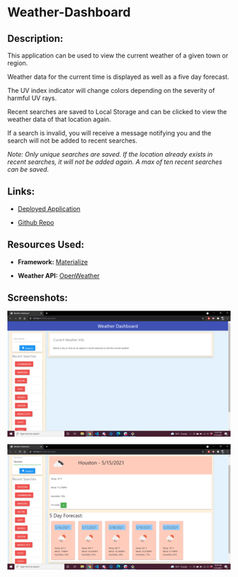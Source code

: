 # Weather-Dashboard

## Description:

This application can be used to view the current weather of a given town or region.

Weather data for the current time is displayed as well as a five day forecast.

The UV index indicator will change colors depending on the severity of harmful UV rays.

Recent searches are saved to Local Storage and can be clicked to view the weather data of that
location again.
    
If a search is invalid, you will receive a message notifying you and the search will not be added to
recent searches.

*Note: Only unique searches are saved. If the location already exists in recent searches, it will not be added again. A max of ten recent searches can be saved.*

## Links:

- [Deployed Application](https://anthonykrueger.github.io/06-homework-weather-api/)

- [Github Repo](https://github.com/AnthonyKrueger/06-homework-weather-api)

## Resources Used:

- **Framework:** [Materialize](https://materializecss.com/)

- **Weather API:** [OpenWeather](https://openweathermap.org/api)

## Screenshots:

![Screenshot1](./assets/images/SC1.png?raw=true "Screenshot 1")

![Screenshot2](./assets/images/SC2.png?raw=true "Screenshot 2")
